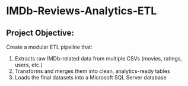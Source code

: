 # IMDb-Reviews-Analytics-ETL

## Project Objective:
Create a modular ETL pipeline that:
1. Extracts raw IMDb-related data from multiple CSVs (movies, ratings, users, etc.)
2. Transforms and merges them into clean, analytics-ready tables
3. Loads the final datasets into a Microsoft SQL Server database

